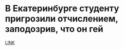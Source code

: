 # В Екатеринбурге студенту пригрозили отчислением, заподозрив, что он гей



[LINK](https://varlamov.ru/3602504.html)